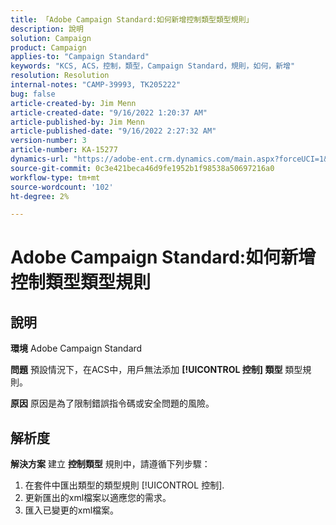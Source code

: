 ```yaml
---
title: 「Adobe Campaign Standard:如何新增控制類型類型規則」
description: 說明
solution: Campaign
product: Campaign
applies-to: "Campaign Standard"
keywords: "KCS, ACS，控制，類型，Campaign Standard，規則，如何，新增"
resolution: Resolution
internal-notes: "CAMP-39993, TK205222"
bug: false
article-created-by: Jim Menn
article-created-date: "9/16/2022 1:20:37 AM"
article-published-by: Jim Menn
article-published-date: "9/16/2022 2:27:32 AM"
version-number: 3
article-number: KA-15277
dynamics-url: "https://adobe-ent.crm.dynamics.com/main.aspx?forceUCI=1&pagetype=entityrecord&etn=knowledgearticle&id=7b5e60c4-5d35-ed11-9db1-0022480866ad"
source-git-commit: 0c3e421beca46d9fe1952b1f98538a50697216a0
workflow-type: tm+mt
source-wordcount: '102'
ht-degree: 2%

---
```


# Adobe Campaign Standard:如何新增控制類型類型規則

## 說明


<b>環境</b>
Adobe Campaign Standard

<b>問題</b>
預設情況下，在ACS中，用戶無法添加 <b>[!UICONTROL 控制] 類型</b> 類型規則。

<b>原因</b>
原因是為了限制錯誤指令碼或安全問題的風險。


## 解析度


<b>解決方案</b>
建立 <b>控制類型</b> 規則中，請遵循下列步驟：

1. 在套件中匯出類型的類型規則 [!UICONTROL 控制].
2. 更新匯出的xml檔案以適應您的需求。
3. 匯入已變更的xml檔案。
